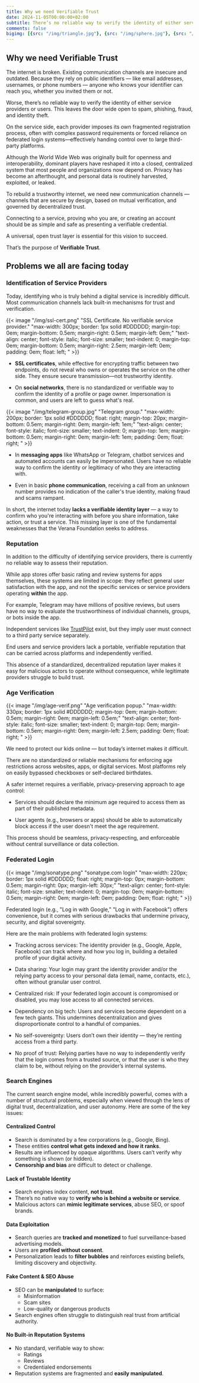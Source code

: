 ```yaml
---
title: Why we need Verifiable Trust
date: 2024-11-05T00:00:00+02:00
subtitle: There’s no reliable way to verify the identity of either service providers or users. This leaves the door wide open to spam, phishing, fraud, and identity theft.
comments: false
bigimg: [{src: "/img/triangle.jpg"}, {src: "/img/sphere.jpg"}, {src: "/img/hexagon.jpg"}]
---
```


## Why we need Verifiable Trust

The internet is broken. Existing communication channels are insecure and outdated. Because they rely on public identifiers — like email addresses, usernames, or phone numbers — anyone who knows your identifier can reach you, whether you invited them or not.

Worse, there’s no reliable way to verify the identity of either service providers or users. This leaves the door wide open to spam, phishing, fraud, and identity theft.

On the service side, each provider imposes its own fragmented registration process, often with complex password requirements or forced reliance on federated login systems—effectively handing control over to large third-party platforms.

Although the World Wide Web was originally built for openness and interoperability, dominant players have reshaped it into a closed, centralized system that most people and organizations now depend on. Privacy has become an afterthought, and personal data is routinely harvested, exploited, or leaked.

To rebuild a trustworthy internet, we need new communication channels — channels that are secure by design, based on mutual verification, and governed by decentralized trust. 

Connecting to a service, proving who you are, or creating an account should be as simple and safe as presenting a verifiable credential.

A universal, open trust layer is essential for this vision to succeed.

That’s the purpose of **Verifiable Trust**.

## Problems we all are facing today

### Identification of Service Providers

Today, identifying who is truly behind a digital service is incredibly difficult. Most communication channels lack built-in mechanisms for trust and verification.

{{< image "/img/ssl-cert.png" "SSL Certificate. No verifiable service provider." "max-width: 300px; border: 1px solid #DDDDDD; margin-top: 0em; margin-bottom: 0.5em; margin-right: 0.5em; margin-left: 0em;" "text-align: center; font-style: italic; font-size: smaller; text-indent: 0;  margin-top: 0em; margin-bottom: 0.5em; margin-right: 2.5em; margin-left: 0em; padding: 0em; float: left; " >}}

- **SSL certificates**, while effective for encrypting traffic between two endpoints, do not reveal who owns or operates the service on the other side. They ensure secure transmission—not trustworthy identity.

- On **social networks**, there is no standardized or verifiable way to confirm the identity of a profile or page owner. Impersonation is common, and users are left to guess what's real.

{{< image "/img/telegram-group.jpg" "Telegram group." "max-width: 200px; border: 1px solid #DDDDDD; float: right; margin-top: 20px; margin-bottom: 0.5em; margin-right: 0em; margin-left: 1em;" "text-align: center; font-style: italic; font-size: smaller; text-indent: 0;  margin-top: 1em; margin-bottom: 0.5em; margin-right: 0em; margin-left: 1em; padding: 0em; float: right; " >}}

- In **messaging apps** like WhatsApp or Telegram, chatbot services and automated accounts can easily be impersonated. Users have no reliable way to confirm the identity or legitimacy of who they are interacting with.

- Even in basic **phone communication**, receiving a call from an unknown number provides no indication of the caller's true identity, making fraud and scams rampant.

In short, the internet today **lacks a verifiable identity layer** — a way to confirm who you're interacting with before you share information, take action, or trust a service. This missing layer is one of the fundamental weaknesses that the Verana Foundation seeks to address.

### Reputation

In addition to the difficulty of identifying service providers, there is currently no reliable way to assess their reputation.

While app stores offer basic rating and review systems for apps themselves, these systems are limited in scope: they reflect general user satisfaction with the app, and not the specific services or service providers operating **within** the app.

For example, Telegram may have millions of positive reviews, but users have no way to evaluate the trustworthiness of individual channels, groups, or bots inside the app.

Independent services like [TrustPilot](https://www.trustpilot.com/) exist, but they imply user must connect to a third party service separately.

End users and service providers lack a portable, verifiable reputation that can be carried across platforms and independently verified.

This absence of a standardized, decentralized reputation layer makes it easy for malicious actors to operate without consequence, while legitimate providers struggle to build trust.

### Age Verification

{{< image "/img/age-verif.png" "Age verification popup." "max-width: 330px; border: 1px solid #DDDDDD; margin-top: 0em; margin-bottom: 0.5em; margin-right: 0em; margin-left: 0.5em;" "text-align: center; font-style: italic; font-size: smaller; text-indent: 0;  margin-top: 0em; margin-bottom: 0.5em; margin-right: 0em; margin-left: 2.5em; padding: 0em; float: right; " >}}

We need to protect our kids online — but today’s internet makes it difficult.

There are no standardized or reliable mechanisms for enforcing age restrictions across websites, apps, or digital services. Most platforms rely on easily bypassed checkboxes or self-declared birthdates.

A safer internet requires a verifiable, privacy-preserving approach to age control:

- Services should declare the minimum age required to access them as part of their published metadata.

- User agents (e.g., browsers or apps) should be able to automatically block access if the user doesn't meet the age requirement.

This process should be seamless, privacy-respecting, and enforceable without central surveillance or data collection.

### Federated Login

{{< image "/img/sonatype.png" "sonatype.com login" "max-width: 220px; border: 1px solid #DDDDDD; float: right; margin-top: 0px; margin-bottom: 0.5em; margin-right: 0px; margin-left: 30px;" "text-align: center; font-style: italic; font-size: smaller; text-indent: 0;  margin-top: 0em; margin-bottom: 0.5em; margin-right: 0em; margin-left: 0em; padding: 0em; float: right; " >}}

Federated login (e.g., "Log in with Google," "Log in with Facebook") offers convenience, but it comes with serious drawbacks that undermine privacy, security, and digital sovereignty.

Here are the main problems with federated login systems:

- Tracking across services: The identity provider (e.g., Google, Apple, Facebook) can track where and how you log in, building a detailed profile of your digital activity.

- Data sharing: Your login may grant the identity provider and/or the relying party access to your personal data (email, name, contacts, etc.), often without granular user control.

- Centralized risk: If your federated login account is compromised or disabled, you may lose access to all connected services.

- Dependency on big tech: Users and services become dependent on a few tech giants. This undermines decentralization and gives disproportionate control to a handful of companies.

- No self-sovereignty: Users don’t own their identity — they’re renting access from a third party.

- No proof of trust: Relying parties have no way to independently verify that the login comes from a trusted source, or that the user is who they claim to be, without relying on the provider’s internal systems.

### Search Engines

The current search engine model, while incredibly powerful, comes with a number of structural problems, especially when viewed through the lens of digital trust, decentralization, and user autonomy. Here are some of the key issues:

#### Centralized Control

- Search is dominated by a few corporations (e.g., Google, Bing).
- These entities **control what gets indexed and how it ranks**.
- Results are influenced by opaque algorithms. Users can’t verify why something is shown (or hidden).
- **Censorship and bias** are difficult to detect or challenge.

#### Lack of Trustable Identity

- Search engines index content, **not trust**.
- There’s no native way to **verify who is behind a website or service**.
- Malicious actors can **mimic legitimate services**, abuse SEO, or spoof brands.

#### Data Exploitation

- Search queries are **tracked and monetized** to fuel surveillance-based advertising models.
- Users are **profiled without consent**.
- Personalization leads to **filter bubbles** and reinforces existing beliefs, limiting discovery and objectivity.

#### Fake Content & SEO Abuse

- SEO can be **manipulated** to surface:
  - Misinformation
  - Scam sites
  - Low-quality or dangerous products
- Search engines often struggle to distinguish real trust from artificial authority.

#### No Built-in Reputation Systems

- No standard, verifiable way to show:
  - Ratings
  - Reviews
  - Credentialed endorsements
- Reputation systems are fragmented and **easily manipulated**.
